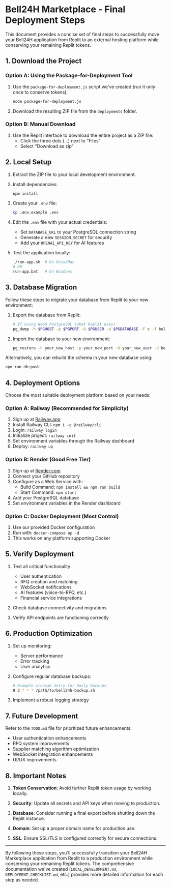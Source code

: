 # Bell24H Marketplace - Final Deployment Steps

This document provides a concise set of final steps to successfully move your Bell24H application from Replit to an external hosting platform while conserving your remaining Replit tokens.

## 1. Download the Project

### Option A: Using the Package-for-Deployment Tool
1. Use the `package-for-deployment.js` script we've created (run it only once to conserve tokens):
   ```bash
   node package-for-deployment.js
   ```
2. Download the resulting ZIP file from the `deployments` folder.

### Option B: Manual Download
1. Use the Replit interface to download the entire project as a ZIP file:
   - Click the three dots (...) next to "Files"
   - Select "Download as zip"

## 2. Local Setup

1. Extract the ZIP file to your local development environment.

2. Install dependencies:
   ```bash
   npm install
   ```

3. Create your `.env` file:
   ```bash
   cp .env.example .env
   ```

4. Edit the `.env` file with your actual credentials:
   - Set `DATABASE_URL` to your PostgreSQL connection string
   - Generate a new `SESSION_SECRET` for security
   - Add your `OPENAI_API_KEY` for AI features

5. Test the application locally:
   ```bash
   ./run-app.sh  # On Unix/Mac
   # OR
   run-app.bat   # On Windows
   ```

## 3. Database Migration

Follow these steps to migrate your database from Replit to your new environment:

1. Export the database from Replit:
   ```bash
   # If using Neon PostgreSQL (what Replit uses)
   pg_dump -h $PGHOST -p $PGPORT -U $PGUSER -d $PGDATABASE -F c -f bell24h-export.dump
   ```

2. Import the database to your new environment:
   ```bash
   pg_restore -h your_new_host -p your_new_port -U your_new_user -d bell24h -W bell24h-export.dump
   ```

Alternatively, you can rebuild the schema in your new database using:
```bash
npm run db:push
```

## 4. Deployment Options

Choose the most suitable deployment platform based on your needs:

### Option A: Railway (Recommended for Simplicity)
1. Sign up at [Railway.app](https://railway.app/)
2. Install Railway CLI: `npm i -g @railway/cli`
3. Login: `railway login`
4. Initialize project: `railway init`
5. Set environment variables through the Railway dashboard
6. Deploy: `railway up`

### Option B: Render (Good Free Tier)
1. Sign up at [Render.com](https://render.com/)
2. Connect your GitHub repository
3. Configure as a Web Service with:
   - Build Command: `npm install && npm run build`
   - Start Command: `npm start`
4. Add your PostgreSQL database
5. Set environment variables in the Render dashboard

### Option C: Docker Deployment (Most Control)
1. Use our provided Docker configuration
2. Run with: `docker-compose up -d`
3. This works on any platform supporting Docker

## 5. Verify Deployment

1. Test all critical functionality:
   - User authentication
   - RFQ creation and matching
   - WebSocket notifications
   - AI features (voice-to-RFQ, etc.)
   - Financial service integrations

2. Check database connectivity and migrations

3. Verify API endpoints are functioning correctly

## 6. Production Optimization

1. Set up monitoring:
   - Server performance
   - Error tracking
   - User analytics

2. Configure regular database backups:
   ```bash
   # Example crontab entry for daily backups
   0 2 * * * /path/to/bell24h-backup.sh
   ```

3. Implement a robust logging strategy

## 7. Future Development

Refer to the `TODO.md` file for prioritized future enhancements:
- User authentication enhancements
- RFQ system improvements
- Supplier matching algorithm optimization
- WebSocket integration enhancements
- UI/UX improvements

## 8. Important Notes

1. **Token Conservation**: Avoid further Replit token usage by working locally.

2. **Security**: Update all secrets and API keys when moving to production.

3. **Database**: Consider running a final export before shutting down the Replit instance.

4. **Domain**: Set up a proper domain name for production use.

5. **SSL**: Ensure SSL/TLS is configured correctly for secure connections.

---

By following these steps, you'll successfully transition your Bell24H Marketplace application from Replit to a production environment while conserving your remaining Replit tokens. The comprehensive documentation we've created (`LOCAL_DEVELOPMENT.md`, `DEPLOYMENT_CHECKLIST.md`, etc.) provides more detailed information for each step as needed.